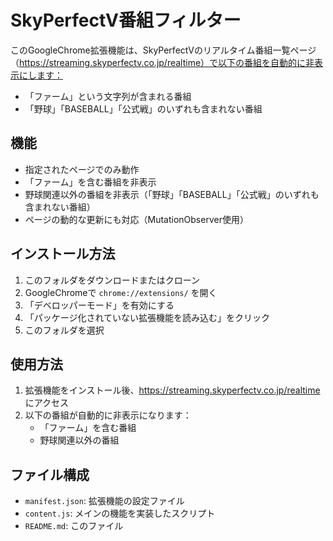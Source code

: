 # SkyPerfectV番組フィルター

このGoogleChrome拡張機能は、SkyPerfectVのリアルタイム番組一覧ページ（https://streaming.skyperfectv.co.jp/realtime）で以下の番組を自動的に非表示にします：

- 「ファーム」という文字列が含まれる番組
- 「野球」「BASEBALL」「公式戦」のいずれも含まれない番組

## 機能

- 指定されたページでのみ動作
- 「ファーム」を含む番組を非表示
- 野球関連以外の番組を非表示（「野球」「BASEBALL」「公式戦」のいずれも含まれない番組）
- ページの動的な更新にも対応（MutationObserver使用）

## インストール方法

1. このフォルダをダウンロードまたはクローン
2. GoogleChromeで `chrome://extensions/` を開く
3. 「デベロッパーモード」を有効にする
4. 「パッケージ化されていない拡張機能を読み込む」をクリック
5. このフォルダを選択

## 使用方法

1. 拡張機能をインストール後、https://streaming.skyperfectv.co.jp/realtime にアクセス
2. 以下の番組が自動的に非表示になります：
   - 「ファーム」を含む番組
   - 野球関連以外の番組

## ファイル構成

- `manifest.json`: 拡張機能の設定ファイル
- `content.js`: メインの機能を実装したスクリプト
- `README.md`: このファイル 